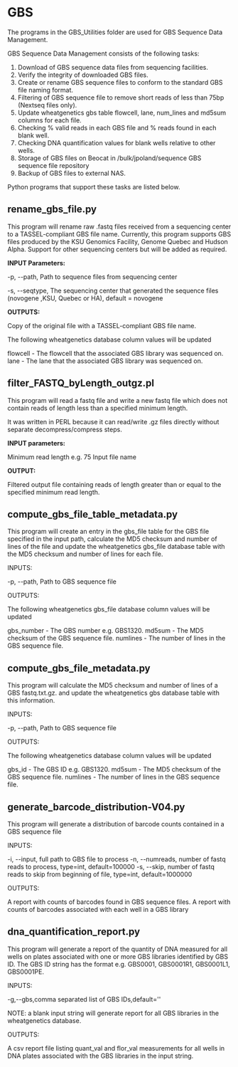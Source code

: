 GBS
===
The programs in the GBS_Utilities folder are used for GBS Sequence Data Management.

GBS Sequence Data Management consists of the following tasks:

1. Download of GBS sequence data files from sequencing facilities.
2. Verify the integrity of downloaded GBS files.
3. Create or rename GBS sequence files to conform to the standard GBS file naming format.
4. Filtering of GBS sequence file to remove short reads of less than 75bp (Nextseq files only).
5. Update wheatgenetics gbs table flowcell, lane, num_lines and md5sum columns for each file.
6. Checking % valid reads in each GBS file and % reads found in each blank well.
7. Checking DNA quantification values for blank wells relative to other wells.
8. Storage of GBS files on Beocat in /bulk/jpoland/sequence GBS sequence file repository
9. Backup of GBS files to external NAS.

Python programs that support these tasks are listed below.

## rename_gbs_file.py

This program will rename raw .fastq files received from a sequencing center to a TASSEL-compliant GBS file name.
Currently, this program supports GBS files produced by the KSU Genomics Facility, Genome Quebec and Hudson Alpha.
Support for other sequencing centers but will be added as required.

 **INPUT Parameters:**
 
-p, --path, Path to sequence files from sequencing center
 
-s, --seqtype, The sequencing center that generated the sequence files (novogene ,KSU, Quebec or HA), default = novogene

 **OUTPUTS:**

Copy of the original file with a TASSEL-compliant GBS file name.
 
The following wheatgenetics database column values will be updated

flowcell - The flowcell that the associated GBS library was sequenced on.
lane - The lane that the associated GBS library was sequenced on.


## filter_FASTQ_byLength_outgz.pl


This program will read a fastq file and write a new fastq file which does not contain reads of length less than 
a specified minimum length.

It was written in PERL because it can read/write .gz files directly without separate decompress/compress steps.

**INPUT parameters:**

Minimum read length e.g. 75
Input file name 

 **OUTPUT:**
 
Filtered output file containing reads of length greater than or equal to the specified minimum read length.

## compute_gbs_file_table_metadata.py

This program will create an entry in the gbs_file table for the GBS file specified in the input path,
calculate the MD5 checksum and number of lines of the file and update the wheatgenetics gbs_file database table
with the MD5 checksum and number of lines for each file.

INPUTS:

 -p, --path, Path to GBS sequence file

OUTPUTS:

The following wheatgenetics gbs_file database column values will be updated

gbs_number - The GBS number e.g. GBS1320.
md5sum - The MD5 checksum of the GBS sequence file.
numlines - The number of lines in the GBS sequence file.



## compute_gbs_file_metadata.py

This program will calculate the MD5 checksum and number of lines of a GBS fastq.txt.gz. and update the wheatgenetics
gbs database table with this information.

INPUTS:

-p, --path, Path to GBS sequence file

OUTPUTS:

The following wheatgenetics database column values will be updated

gbs_id - The GBS ID e.g. GBS1320.
md5sum - The MD5 checksum of the GBS sequence file.
numlines - The number of lines in the GBS sequence file.

## generate_barcode_distribution-V04.py

This program will generate a distribution of barcode counts contained in a GBS sequence file

INPUTS:   

-i, --input, full path to GBS file to process
-n, --numreads, number of fastq reads to process, type=int, default=100000
-s, --skip, number of fastq reads to skip from beginning of file, type=int, default=1000000

OUTPUTS:  
  
A report with counts of barcodes found in GBS sequence files.
A report with counts of barcodes associated with each well in a GBS library

## dna_quantification_report.py

This program will generate a report of the quantity of DNA measured for all wells on plates associated with one or more GBS libraries identified by GBS ID. The GBS ID string has the format e.g. GBS0001, GBS0001R1, GBS0001L1, GBS0001PE.

INPUTS:   

-g,--gbs,comma separated list of GBS IDs,default=''

NOTE: a blank input string will generate report for all GBS libraries in the wheatgenetics database.

OUTPUTS:  

A csv report file listing quant_val and flor_val measurements for all wells in DNA plates associated with the GBS libraries in the input string.

